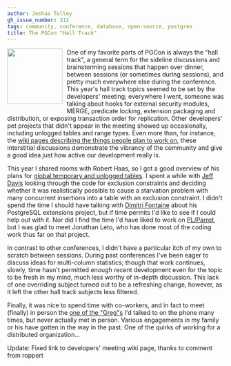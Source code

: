 ```yaml
---
author: Joshua Tolley
gh_issue_number: 312
tags: community, conference, database, open-source, postgres
title: The PGCon "Hall Track"
---
```


<a href="/blog/2010/05/25/pgcon-hall-track/image-0-big.png" onblur="try {parent.deselectBloggerImageGracefully();} catch(e) {}"><img alt="" border="0" id="BLOGGER_PHOTO_ID_5475232667283865314" src="/blog/2010/05/25/pgcon-hall-track/image-0.png" style="float:left; margin:0 10px 10px 0;cursor:pointer; cursor:hand;width: 128px; height: 128px;"/></a>

One of my favorite parts of PGCon is always the "hall track", a general term for the sideline discussions and brainstorming sessions that happen over dinner, between sessions (or sometimes during sessions), and pretty much everywhere else during the conference. This year's hall track topics seemed to be set by the developers' meeting; everywhere I went, someone was talking about hooks for external security modules, MERGE, predicate locking, extension packaging and distribution, or exposing transaction order for replication. Other developers' pet projects that didn't appear in the meeting showed up occasionally, including unlogged tables and range types. Even more than, for instance, the [wiki pages describing the things people plan to work on](http://wiki.postgresql.org/wiki/PgCon_2010_Developer_Meeting), these interstitial discussions demonstrate the vibrancy of the community and give a good idea just how active our development really is.

This year I shared rooms with Robert Haas, so I got a good overview of his plans for [global temporary and unlogged tables](http://rhaas.blogspot.com/2010/05/global-temporary-and-unlogged-tables.html). I spent a while with [Jeff Davis](http://thoughts.j-davis.com/) looking through the code for exclusion constraints and deciding whether it was realistically possible to cause a starvation problem with many concurrent insertions into a table with an exclusion constraint. I didn't spend the time I should have talking with [Dimitri Fontaine](http://blog.tapoueh.org/blog.dim.html) about his PostgreSQL extensions project, but if time permits I'd like to see if I could help out with it. Nor did I find the time I'd have liked to work on [PL/Parrot](http://pl.parrot.org/), but I was glad to meet Jonathan Leto, who has done most of the coding work thus far on that project.

In contrast to other conferences, I didn't have a particular itch of my own to scratch between sessions. During past conferences I've been eager to discuss ideas for multi-column statistics; though that work continues, slowly, time hasn't permitted enough recent development even for the topic to be fresh in my mind, much less worthy of in-depth discussion. This lack of one overriding subject turned out to be a refreshing change, however, as it left the other hall track subjects less filtered.

Finally, it was nice to spend time with co-workers, and in fact to meet (finally) in person the [one of the "Greg"s](/team/greg_sabino_mullane) I'd talked to on the phone many times, but never actually met in person. Various engagements in my family or his have gotten in the way in the past. One of the quirks of working for a distributed organization...

Update: Fixed link to developers' meeting wiki page, thanks to comment from roppert
